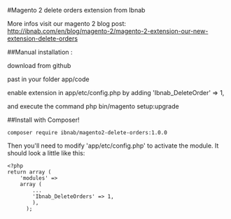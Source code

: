 #Magento 2 delete orders extension from Ibnab

More infos visit our magento 2 blog post: http://ibnab.com/en/blog/magento-2/magento-2-extension-our-new-extension-delete-orders

##Manual installation :

download from github

past in your folder app/code

enable extension in  app/etc/config.php by adding 'Ibnab_DeleteOrder' => 1,

and execute the command php bin/magento setup:upgrade

##Install with Composer!

    composer require ibnab/magento2-delete-orders:1.0.0

Then you'll need to modify 'app/etc/config.php' to activate the module. It should look a little like this:

    <?php
    return array (
        'modules' =>
        array (
            ...
            'Ibnab_DeleteOrders' => 1,
            ),
          );
